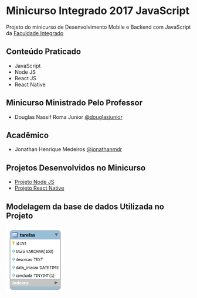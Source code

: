 # Minicurso Integrado 2017 JavaScript

Projeto do minicurso de Desenvolvimento Mobile e Backend com JavaScript da [Faculdade Integrado](http://grupointegrado.br/) 

## Conteúdo Praticado
* JavaScript
* Node JS
* React JS
* React Native

## Minicurso Ministrado Pelo Professor

- Douglas Nassif Roma Junior [@douglasjunior](https://github.com/douglasjunior/)

## Acadêmico
- Jonathan Henrique Medeiros [@jonathanmdr](https://github.com/jonathanmdr/)

## Projetos Desenvolvidos no Minicurso

- [Projeto Node JS](https://github.com/jonathanmdr/Minicurso-JavaScript-2017/tree/master/Minicurso-JavaScript-2017/backend)
- [Projeto React Native](https://github.com/jonathanmdr/Minicurso-JavaScript-2017/tree/master/Minicurso-JavaScript-2017/mobile)

## Modelagem da base de dados Utilizada no Projeto

![MER](https://github.com/jonathanmdr/Minicurso-JavaScript-2017/blob/master/Minicurso-JavaScript-2017/documentos/modelo.png)
